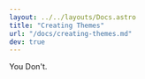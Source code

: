 ```yaml
---
layout: ../../layouts/Docs.astro
title: "Creating Themes"
url: "/docs/creating-themes.md"
dev: true
---
```


You Don't.